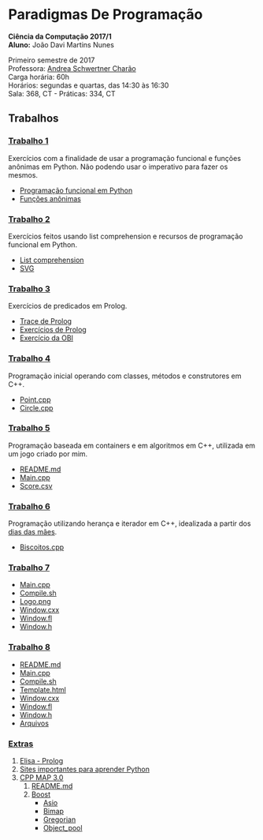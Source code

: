 # Paradigmas De Programação

<strong>Ciência da Computação 2017/1</strong> <br>
<strong>Aluno:</strong> João Davi Martins Nunes<br>

Primeiro semestre de 2017 <br>
Professora: [Andrea Schwertner Charão](https://github.com/AndreaInfUFSM/elc117-2017a) <br>
Carga horária: 60h <br>
Horários: segundas e quartas, das 14:30 às 16:30 <br>
Sala: 368, CT - Práticas: 334, CT <br>

## **Trabalhos**
### [Trabalho 1](https://github.com/JoaoDaviMNunes/ParadigmasDeProgramacao/tree/master/t1) <br>
Exercícios com a finalidade de usar a programação funcional e funções anônimas em Python. Não podendo usar o imperativo para fazer os mesmos. <br>
- [Programação funcional em Python](https://github.com/JoaoDaviMNunes/ParadigmasDeProgramacao/blob/master/t1/t1parte1.py) <br>
- [Funções anônimas](https://github.com/JoaoDaviMNunes/ParadigmasDeProgramacao/blob/master/t1/t1parte2.py) <br>


### [Trabalho 2](https://github.com/JoaoDaviMNunes/ParadigmasDeProgramacao/tree/master/t2) <br>
Exercícios feitos usando list comprehension e recursos de programação funcional em Python. <br>
- [List comprehension](https://github.com/JoaoDaviMNunes/ParadigmasDeProgramacao/blob/master/t2/t2parte1.py) <br>
- [SVG](https://github.com/JoaoDaviMNunes/ParadigmasDeProgramacao/blob/master/t2/t2parte2.py) <br>


### [Trabalho 3](https://github.com/JoaoDaviMNunes/ParadigmasDeProgramacao/tree/master/t3) <br>
Exercícios de predicados em Prolog. <br>
- [Trace de Prolog](https://github.com/JoaoDaviMNunes/ParadigmasDeProgramacao/blob/master/t3/t3parte1.md) <br>
- [Exercícios de Prolog](https://github.com/JoaoDaviMNunes/ParadigmasDeProgramacao/blob/master/t3/t3parte2.pl) <br>
- [Exercício da OBI](https://github.com/JoaoDaviMNunes/ParadigmasDeProgramacao/blob/master/t3/t3parte3.pl) <br>


### [Trabalho 4](https://github.com/JoaoDaviMNunes/ParadigmasDeProgramacao/tree/master/t4) <br>
Programação inicial operando com classes, métodos e construtores em C++.<br>
- [Point.cpp](https://github.com/JoaoDaviMNunes/ParadigmasDeProgramacao/blob/master/t4/point.cpp) <br>
- [Circle.cpp](https://github.com/JoaoDaviMNunes/ParadigmasDeProgramacao/blob/master/t4/circle.cpp) <br>


### [Trabalho 5](https://github.com/JoaoDaviMNunes/ParadigmasDeProgramacao/tree/master/t5) <br>
Programação baseada em containers e em algoritmos em C++, utilizada em um jogo criado por mim. <br>
- [README.md](https://github.com/JoaoDaviMNunes/ParadigmasDeProgramacao/blob/master/t5/README.md) <br>
- [Main.cpp](https://github.com/JoaoDaviMNunes/ParadigmasDeProgramacao/blob/master/t5/main.cpp) <br>
- [Score.csv](https://github.com/JoaoDaviMNunes/ParadigmasDeProgramacao/blob/master/t5/score.csv) <br>

### [Trabalho 6](https://github.com/JoaoDaviMNunes/ParadigmasDeProgramacao/tree/master/t6) <br>
Programação utilizando herança e iterador em C++, idealizada a partir dos [dias das mães](https://github.com/AndreaInfUFSM/elc117-2017a/tree/master/trabalhos/t6). <br>
- [Biscoitos.cpp](https://github.com/JoaoDaviMNunes/ParadigmasDeProgramacao/blob/master/t6/biscoitos.cpp) <br>

### [Trabalho 7](https://github.com/JoaoDaviMNunes/ParadigmasDeProgramacao/tree/master/t7) <br>
- [Main.cpp](https://github.com/JoaoDaviMNunes/ParadigmasDeProgramacao/blob/master/t7/main.cpp) <br>
- [Compile.sh](https://github.com/JoaoDaviMNunes/ParadigmasDeProgramacao/blob/master/t7/compile.sh) <br>
- [Logo.png](https://github.com/JoaoDaviMNunes/ParadigmasDeProgramacao/blob/master/t7/logo.png) <br>
- [Window.cxx](https://github.com/JoaoDaviMNunes/ParadigmasDeProgramacao/blob/master/t7/window.cxx) <br>
- [Window.fl](https://github.com/JoaoDaviMNunes/ParadigmasDeProgramacao/blob/master/t7/window.fl) <br>
- [Window.h](https://github.com/JoaoDaviMNunes/ParadigmasDeProgramacao/blob/master/t7/window.h) <br>

### [Trabalho 8](https://github.com/JoaoDaviMNunes/ParadigmasDeProgramacao/tree/master/t8) <br>
- [README.md](https://github.com/JoaoDaviMNunes/ParadigmasDeProgramacao/blob/master/t8/README.md) <br>
- [Main.cpp](https://github.com/JoaoDaviMNunes/ParadigmasDeProgramacao/blob/master/t8/main.cpp) <br>
- [Compile.sh](https://github.com/JoaoDaviMNunes/ParadigmasDeProgramacao/blob/master/t8/compile.sh) <br>
- [Template.html](https://github.com/JoaoDaviMNunes/ParadigmasDeProgramacao/blob/master/t8/template.html) <br>
- [Window.cxx](https://github.com/JoaoDaviMNunes/ParadigmasDeProgramacao/blob/master/t8/window.cxx) <br>
- [Window.fl](https://github.com/JoaoDaviMNunes/ParadigmasDeProgramacao/blob/master/t8/window.fl) <br>
- [Window.h](https://github.com/JoaoDaviMNunes/ParadigmasDeProgramacao/blob/master/t8/window.h) <br>
- [Arquivos](https://github.com/JoaoDaviMNunes/ParadigmasDeProgramacao/tree/master/t8/arquivos) <br>

### [Extras](https://github.com/JoaoDaviMNunes/ParadigmasDeProgramacao/tree/master/Extras)<br>
1. [Elisa - Prolog](https://github.com/JoaoDaviMNunes/ParadigmasDeProgramacao/blob/master/Extras/Elisa_prolog.md) <br>
2. [Sites importantes para aprender Python](https://github.com/JoaoDaviMNunes/ParadigmasDeProgramacao/blob/master/Extras/Sites%20Importantes%20Python.md) <br>
3. [CPP MAP 3.0](https://github.com/JoaoDaviMNunes/ParadigmasDeProgramacao/tree/master/Extras/cppmap3.0)<br>
    1. [README.md](https://github.com/JoaoDaviMNunes/ParadigmasDeProgramacao/blob/master/Extras/cppmap3.0/README.md) <br>
    2. [Boost](https://github.com/JoaoDaviMNunes/ParadigmasDeProgramacao/tree/master/Extras/cppmap3.0/Boost) <br>
        - [Asio](https://github.com/JoaoDaviMNunes/ParadigmasDeProgramacao/blob/master/Extras/cppmap3.0/Boost/asio.md) <br>
        - [Bimap](https://github.com/JoaoDaviMNunes/ParadigmasDeProgramacao/blob/master/Extras/cppmap3.0/Boost/bimap.md) <br>
        - [Gregorian](https://github.com/JoaoDaviMNunes/ParadigmasDeProgramacao/blob/master/Extras/cppmap3.0/Boost/gregorian.md) <br>
        - [Object_pool](https://github.com/JoaoDaviMNunes/ParadigmasDeProgramacao/blob/master/Extras/cppmap3.0/Boost/object_pool.md) <br>
